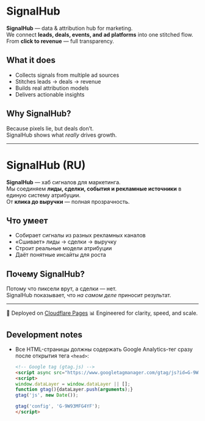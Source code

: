 # SignalHub

**SignalHub** — data & attribution hub for marketing.  
We connect **leads, deals, events, and ad platforms** into one stitched flow.  
From **click to revenue** — full transparency.

## What it does
- Collects signals from multiple ad sources  
- Stitches leads → deals → revenue  
- Builds real attribution models  
- Delivers actionable insights  

## Why SignalHub?
Because pixels lie, but deals don’t.  
SignalHub shows what *really* drives growth.

---

# SignalHub (RU)

**SignalHub** — хаб сигналов для маркетинга.  
Мы соединяем **лиды, сделки, события и рекламные источники** в единую систему атрибуции.  
От **клика до выручки** — полная прозрачность.

## Что умеет
- Собирает сигналы из разных рекламных каналов  
- «Сшивает» лиды → сделки → выручку  
- Строит реальные модели атрибуции  
- Даёт понятные инсайты для роста  

## Почему SignalHub?
Потому что пиксели врут, а сделки — нет.  
SignalHub показывает, что *на самом деле* приносит результат.

---

🚀 Deployed on [Cloudflare Pages](https://pages.cloudflare.com/)
📊 Engineered for clarity, speed, and scale.

## Development notes

- Все HTML-страницы должны содержать Google Analytics-тег сразу после открытия тега `<head>`:

  ```html
  <!-- Google tag (gtag.js) -->
  <script async src="https://www.googletagmanager.com/gtag/js?id=G-9W93MFG4YF"></script>
  <script>
  window.dataLayer = window.dataLayer || [];
  function gtag(){dataLayer.push(arguments);}
  gtag('js', new Date());

  gtag('config', 'G-9W93MFG4YF');
  </script>
  ```
